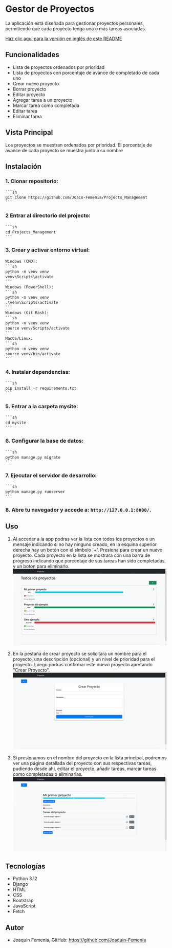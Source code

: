 # Gestor de Proyectos
La aplicación está diseñada para gestionar proyectos personales, permitiendo que cada proyecto tenga una o más tareas asociadas.

[Haz clic aquí para la versión en inglés de este README](README-EN.md)

## Funcionalidades
 - Lista de proyectos ordenados por prioridad
 - Lista de proyectos con porcentaje de avance de completado de cada uno
 - Crear nuevo proyecto
 - Borrar proyecto
 - Editar proyecto
 - Agregar tarea a un proyecto
 - Marcar tarea como completada
 - Editar tarea
 - Eliminar tarea


## Vista Principal
Los proyectos se muestran ordenados por prioridad.
El porcentaje de avance de cada proyecto se muestra junto a su nombre


## Instalación
### 1. Clonar repositorio:
    ```sh
    git clone https://github.com/Joaco-Femenia/Projects_Management
    ```
### 2 Entrar al directorio del projecto:
    ```sh
    cd Projects_Management
    ```

### 3. Crear y activar entorno virtual:
    Windows (CMD):
    ```sh
    python -m venv venv
    venv\Scripts\activate
    ```
    Windows (PowerShell):
    ```sh
    python -m venv venv
    .\venv\Scripts\activate
    ```
    Windows (Git Bash):
    ```sh
    python -m venv venv
    source venv/Scripts/activate
    ```
    MacOS/Linux:
    ```sh
    python -m venv venv
    source venv/bin/activate
    ```

### 4. Instalar dependencias:
    ```sh
    pip install -r requirements.txt
    ```

### 5. Entrar a la carpeta mysite:
    ```sh
    cd mysite
    ```

### 6. Configurar la base de datos:
    ```sh
    python manage.py migrate
    ```

### 7. Ejecutar el servidor de desarrollo:
    ```sh
    python manage.py runserver
    ```

### 8. Abre tu navegador y accede a: `http://127.0.0.1:8000/`.


## Uso
1. Al acceder a la app podras ver la lista con todos los proyectos o un mensaje indicando si no hay ninguno creado, en la esquina superior derecha hay un botón con el símbolo '+'. Presiona para crear un nuevo proyecto. Cada proyecto en la lista se mostrara con una barra de progreso indicando que porcentaje de sus tareas han sido completadas, y un boton para eliminarlo.
![Vista principal](imagesReadme/allprojects.png)

2. En la pestaña de crear proyecto se solicitara un nombre para el proyecto, una descripción (opcional) y un nivel de prioridad para el proyecto. Luego podras confirmar este nuevo proyecto apretando "Crear Proyecto".
![Crear un nuevo proyecto](imagesReadme/newproject.png)

3. Si presionamos en el nombre del proyecto en la lista principal, podremos ver una página detallada del proyecto con sus respectivas tareas, pudiendo desde ahi, editar el proyecto, añadir tareas, marcar tareas como completadas o eliminarlas.
![Vista detallada de el proyecto](imagesReadme/details.png)


## Tecnologías
 - Python 3.12
 - Django
 - HTML
 - CSS
 - Bootstrap
 - JavaScript
 - Fetch


## Autor
 - Joaquin Femenia, GitHub: https://github.com/Joaquin-Femenia